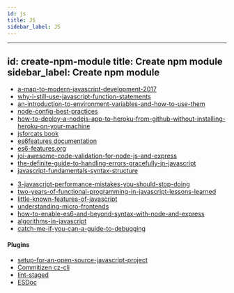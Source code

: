 ```yaml
---
id: js
title: JS
sidebar_label: JS
---
```

---
id: create-npm-module
title: Create npm module
sidebar_label: Create npm module
---

- [a-map-to-modern-javascript-development-2017](https://hackernoon.com/a-map-to-modern-javascript-development-2017-16d9eb86309c)
- [why-i-still-use-javascript-function-statements](https://medium.freecodecamp.org/constant-confusion-why-i-still-use-javascript-function-statements-984ece0b72fd)
- [an-introduction-to-environment-variables-and-how-to-use-them](https://medium.com/chingu/an-introduction-to-environment-variables-and-how-to-use-them-f602f66d15fa)
- [node-config-best-practices](https://codingsans.com/blog/node-config-best-practices)
- [how-to-deploy-a-nodejs-app-to-heroku-from-github-without-installing-heroku-on-your-machine](https://medium.freecodecamp.org/how-to-deploy-a-nodejs-app-to-heroku-from-github-without-installing-heroku-on-your-machine-433bec770efe)
- [jsforcats book](http://jsforcats.com/)
- [es6features documentation](https://github.com/lukehoban/es6features#readme)
- [es6-features.org](http://es6-features.org/)
- [joi-awesome-code-validation-for-node-js-and-express](https://itnext.io/joi-awesome-code-validation-for-node-js-and-express-514b5570ce20)
- [the-definite-guide-to-handling-errors-gracefully-in-javascript](https://levelup.gitconnected.com/the-definite-guide-to-handling-errors-gracefully-in-javascript-58424d9c60e6)
- [javascript-fundamentals-syntax-structure](https://itnext.io/javascript-fundamentals-syntax-structure-5e9badd0cc4f)

<!-- - []() -->

- [3-javascript-performance-mistakes-you-should-stop-doing](https://hackernoon.com/3-javascript-performance-mistakes-you-should-stop-doing-ebf84b9de951)
- [two-years-of-functional-programming-in-javascript-lessons-learned](https://hackernoon.com/two-years-of-functional-programming-in-javascript-lessons-learned-1851667c726)
- [little-known-features-of-javascript](https://blog.usejournal.com/little-known-features-of-javascript-901665291387)
- [understanding-micro-frontends](https://hackernoon.com/understanding-micro-frontends-b1c11585a297)
- [how-to-enable-es6-and-beyond-syntax-with-node-and-express](https://medium.freecodecamp.org/how-to-enable-es6-and-beyond-syntax-with-node-and-express-68d3e11fe1ab)
- [algorithms-in-javascript](https://medium.com/siliconwat/algorithms-in-javascript-b0bed68f4038)
- [catch-me-if-you-can-a-guide-to-debugging](https://hackernoon.com/catch-me-if-you-can-a-guide-to-debugging-f4af08f6724d)


<!-- https://developer.mozilla.org/en-US/docs/Mozilla/JavaScript_code_modules/OSFile.jsm/OS.Path
https://gist.github.com/creationix/7435851
  https://arunmichaeldsouza.com/blog/aliasing-module-paths-in-node-js
  https://goenning.net/2017/07/21/how-to-avoid-relative-path-hell-javascript-typescript-projects/ -->


#### Plugins
- [setup-for-an-open-source-javascript-project](https://frontstuff.io/setup-for-an-open-source-javascript-project)
- [Commitizen cz-cli](https://github.com/commitizen/cz-cli)
- [lint-staged](https://github.com/okonet/lint-staged)
- [ESDoc](https://esdoc.org/)

<!-- - [](https://medium.freecodecamp.org/cool-chrome-devtools-tips-and-tricks-you-wish-you-knew-already-f54f65df88d2)
- []()
- []()
- []() -->


<!--
BOOK
- [](https://medium.com/javascript-scene/curry-and-function-composition-2c208d774983)
- [](https://medium.com/javascript-scene/transducers-efficient-data-processing-pipelines-in-javascript-7985330fe73d)
- []()
- []() -->



<!-- https://www.javascripter.co/basics/ OR https://github.com/russellrosario/JavaScripter

https://github.com/kriasoft/Folder-Structure-Conventions -->
